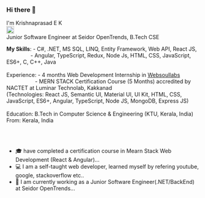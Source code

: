 ### Hi there 👋

I'm Krishnaprasad E K <br> <a href="http://www.linkedin.com/in/krishnaprasadek" rel="nofollow"><img src="https://w7.pngwing.com/pngs/329/312/png-transparent-in-logo-linkedin-computer-icons-social-media-professional-network-service-youtube-linkedin-miscellaneous-blue-angle.png" width="20" height="20"></a>
<br>
Junior Software Engineer at Seidor OpenTrends, B.Tech CSE
<be>

<b>My Skills</b>: - C#, .NET, MS SQL, LINQ, Entity Framework, Web API, React JS,
                 <br>
&nbsp;&nbsp;&nbsp;&nbsp;&nbsp;&nbsp;&nbsp;&nbsp;&nbsp;&nbsp;&nbsp;&nbsp;&nbsp;&nbsp;&nbsp; - Angular, TypeScript, Redux, Node Js, HTML, CSS, JavaScript, ES6+, C, C++, Java
<br>
<br>
Experience: - 4 months Web Development Internship in <a href="https://www.websoullabs.com/">Websoullabs</a>
<br>
&nbsp;&nbsp;&nbsp;&nbsp;&nbsp;&nbsp;&nbsp;&nbsp;&nbsp;&nbsp;&nbsp;&nbsp;&nbsp;&nbsp;&nbsp;&nbsp;&nbsp;&nbsp; - MERN STACK Certification Course (5 Months) accredited by NACTET at Luminar Technolab, Kakkanad
<br>
(Technologies: React JS, Semantic UI, Material UI, UI Kit, HTML, CSS, JavaScript, ES6+, Angular, TypeScript, Node JS, MongoDB, Express JS)
<br>
<br>
Education: B.Tech in Computer Science & Engineering (KTU, Kerala, India)
<br>
From: Kerala, India
<br>
<br>
<!-- Currently looking for Front End Developer, React JS, Mern or Mean Trainee jobs (Location: Kochi, Kerala, India) -->
<br>

- 🎓 have completed a certification course in Mearn Stack Web Development (React & Angular)...
- 💻 I am a self-taught web developer, learned myself by refering youtube, google, stackoverflow etc..
- 🔎 I am currently working as a Junior Software Engineer(.NET/BackEnd) at Seidor OpenTrends...

